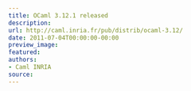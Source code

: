 ```yaml
---
title: OCaml 3.12.1 released
description:
url: http://caml.inria.fr/pub/distrib/ocaml-3.12/
date: 2011-07-04T00:00:00-00:00
preview_image:
featured:
authors:
- Caml INRIA
source:
---
```




